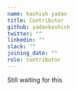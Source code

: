 ```yaml
---
name: kashish yadav
title: Contributor
github: yadavkashish
twitter: ""
linkedin: ""
slack: ""
joining_date: ""
role: contributor
---
```


Still waiting for this
